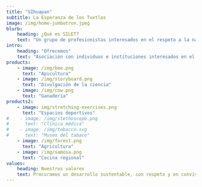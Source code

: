 ```yaml
---
title: "SIhuapan"
subtitle: La Esperanza de los Tuxtlas
image: /img/home-jumbotron.jpeg
blurb:
    heading: ¿Qué es SILET?
    text: "Un grupo de profesionistas interesados en el respeto a la naturaleza, rescate del habitat, cocina y tradiciones de la región de los Tuxtlas, con un enfoque social, cultural y científico."
intro:
    heading: "Ofrecemos"
    text: "Asociación con individuos e instituciones interesados en el rescate de la naturaleza, cocina y tradiciones de la región:"
products:
    - image: /img/bee.png
      text: "Apicultura"
    - image: /img/storyboard.png
      text: "Divulgación de la ciencia"
    - image: /img/cow.png
      text: "Ganadería"
products2:
    - image: img/stretching-exercises.png
      text: "Espacios deportivos"
#    - image: /img/stethoscope.png
#      text: "Clínica médica"
#    - image: /img/tobacco.svg
#      text: "Museo del tabaco"
    - image: /img/forest.png
      text: "Agricultura"
    - image: /img/samosa.png
      text: "Cocina regional"
values:
    heading: Nuestros valores
    text: Procuramos un desarrollo sustentable, con respeto y en convivencia con la naturaleza, así como un impacto social.
---
```


